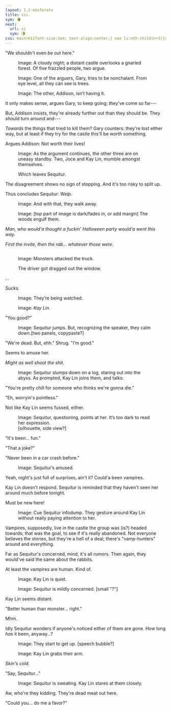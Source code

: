 ```yaml
---
layout: 1.2-nosferatu
title: vii.
sym: 🌘︎
next:
  url: vi
  sym: 🌗︎
css: main>h1{font-size:1em; text-align:center;} nav li:nth-child(n+3){display:none;} header h2{color:#404040;} nav li:nth-child(2){color:#808080;} main h2{text-transform:uppercase; font-weight:bold; font-size:2em; text-align:center;} main,figcaption{text-align:center;} p,figcaption{max-width:425px;} i em{font-style:normal;}
---
```

"We shouldn't even *be* out here."

<figure><img src="https://via.placeholder.com/1600x300.png" alt=""/>
<figcaption><span class="x">Image: </span>A cloudy night; a distant castle overlooks a gnarled forest. Of five frazzled people, two argue.</figcaption></figure>

<figure><img src="https://via.placeholder.com/400x300.png" alt=""/>
<figcaption><span class="x">Image: </span>One of the arguers, Gary, tries to be nonchalant. From eye level, all they can see is trees.</figcaption></figure>

<figure><img src="https://via.placeholder.com/400x300.png" alt=""/>
<figcaption><span class="x">Image: </span>The other, Addison, isn’t having it.</figcaption></figure>

It only makes sense, argues Gary, to keep going; they've come so far---

But, Addison insists, they're already further out than they should be. They should turn around and---

*Towards* the things that tried to kill them? Gary counters: they're lost either way, but at least if they try for the castle this'll be *worth* something.

Argues Addison: Not worth their lives!

<figure><img src="https://via.placeholder.com/400x300.png" alt=""/>
<figcaption><span class="x">Image: </span>As the argument continues, the other three are on uneasy standby. Two, Joce and Kay&nbsp;Lin, mumble amongst themselves.</figcaption></figure>

<figure><img src="https://via.placeholder.com/400x300.png" alt=""/>
<figcaption>Which leaves Sequitur.</figcaption></figure>

The disagreement shows no sign of stopping. And it's too risky to split up.

Thus concludes Sequitur: <i>Welp.</i>

<figure><img src="https://via.placeholder.com/400x300.png" alt=""/>
<figcaption><span class="x">Image: </span>And with that, they walk away.</figcaption></figure>

<figure><img src="https://via.placeholder.com/800x400.png" alt=""/>
<figcaption><span class="x">Image: </span>[top part of image is dark/fades in, or add margin] The woods engulf them.</figcaption></figure>

<i>Man, who would'a thought a fuckin' Halloween party would'a went this way.</i>

<i>First the invite, then the rab... *whatever* those were.</i>

<figure><img src="https://via.placeholder.com/400x300.png" alt=""/><br/><img src="https://via.placeholder.com/400x300.png" alt=""/>
<figcaption><p><span class="x">Image: </span>Monsters attacked the truck.</p><p>The driver got dragged out the window.</p></figcaption></figure>

<i>...</i>

<i>Sucks.</i>

<figure><img src="https://via.placeholder.com/600x300.png" alt=""/>
<figcaption><span class="x">Image: </span>They’re being watched.</figcaption></figure>

<figure><img src="https://via.placeholder.com/400x300.png" alt=""/>
<figcaption><span class="x">Image: </span><i>Kay Lin.</i></figcaption></figure>

"You good?"

<figure><img src="https://via.placeholder.com/400x300.png" alt=""/><img src="https://via.placeholder.com/400x300.png" alt=""/>
<figcaption><span class="block"><span class="x">Image: </span>Sequitur jumps.</span> <span class="block">But, recognizing the speaker, they calm down.</span>[two panels, copypaste?]</figcaption></figure>

"We're dead. But, ehh." Shrug. "<span class="x">I</span>’m good."

Seems to amuse her.

<i>Might as well shoot the shit.</i>

<figure><img src="https://via.placeholder.com/600x300.png" alt=""/><br/>
<img src="https://via.placeholder.com/600x300.png" alt=""/>
<figcaption><span class="x">Image: </span>Sequitur slumps down on a log, staring out into the abyss. As prompted, Kay&nbsp;Lin joins them, and talks:</figcaption></figure>

"You're pretty chill for someone who thinks we're gonna die."

"Eh, worryin's pointless."

Not like Kay Lin seems fussed, either.

<figure><img src="https://via.placeholder.com/400x300.png" alt=""/>
<figcaption><span class="x">Image: </span><span class="block">Sequitur, questioning, points at her.</span> <span class="block">It’s too dark to read her expression.</span> <br/>[silhouette, side view?]</figcaption></figure>

"It's been... fun."

"That a joke?"

"Never been in a car crash before."

<figure><img src="https://via.placeholder.com/400x300.png" alt=""/>
<figcaption><span class="x">Image: </span>Sequitur’s amused.</figcaption></figure>

Yeah, night's just full of surprises, ain't it? Could'a been vampires.

Kay Lin doesn't respond. Sequitur is reminded that they haven't seen her around much before tonight.

Must be new here!

<figure><img src="https://via.placeholder.com/400x300.png" alt=""/>
<figcaption><span class="x">Image: </span>Cue Sequitur infodump. They gesture around Kay&nbsp;Lin without really paying attention to her.</figcaption></figure>

Vampires, supposedly, live in the castle the group was (is?) headed towards; that was the goal, to see if it's really abandoned. Not everyone believes the stories, but they're a hell of a deal; there's "vamp-hunters" around and everything.

Far as Sequitur's concerned, mind, it's all rumors. Then again, they would've said the same about the rabbits.

At least the vampires are human. Kind of.

<figure><img src="https://via.placeholder.com/400x300.png" alt=""/>
<figcaption><span class="x">Image: </span>Kay Lin is quiet.</figcaption></figure>

<figure><img src="https://via.placeholder.com/400x300.png" alt=""/>
<figcaption><span class="x">Image: </span>Sequitur is mildly concerned. [small "?"]</figcaption></figure>

Kay Lin seems distant.

"Better human than monster... right."

Mhm.

Idly Sequitur wonders if anyone's noticed either of them are gone. How long *has* it been, anyway...?

<figure><img src="https://via.placeholder.com/400x150.png" alt=""/>
<figcaption><span class="x">Image: </span>They start to get up. [speech bubble?]</figcaption></figure>

<figure><img src="https://via.placeholder.com/400x250.png" alt=""/>
<figcaption><span class="x">Image: </span>Kay Lin grabs their arm.</figcaption></figure>

<i>Skin's cold.</i>

"Say, Sequitur..."

<figure><img src="https://via.placeholder.com/800x300.png" alt=""/>
<figcaption><span class="x">Image: </span>Sequitur is sweating. Kay Lin stares at them closely.</figcaption></figure>

Aw, who're they kidding. They're dead meat out here.

"Could you... do me a favor?"